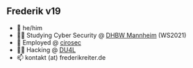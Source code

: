 ## Frederik v19

- 👨 he/him
- :man_student: Studying Cyber Security @ [DHBW Mannheim](https://www.mannheim.dhbw.de/dual-studieren/bachelor/technik/informatik/cyber-security) (WS2021)
- :office: Employed @ [cirosec](https://www.cirosec.de/unternehmen/wir-ueber-uns)
- :man_technologist: Hacking @ [DU4L](https://ctftime.org/team/170921)
- :mailbox: kontakt (at) frederikreiter.de

